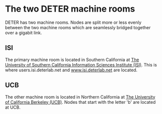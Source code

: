 # The two DETER machine rooms

DETER has two machine rooms.  Nodes are split more or less evenly between the two machine rooms which are seamlessly bridged together over a gigabit link.

## ISI
The primary machine room is located in Southern California at [The University of Southern California Information Sciences Institute (ISI)](http://www.isi.edu).  This is where users.isi.deterlab.net and www.isi.deterlab.net are located.

## UCB
The other machine room is located in Northern California at [The University of California Berkeley (UCB)](http://www.berkeley.edu/).  Nodes that start with the letter 'b' are located at UCB.  